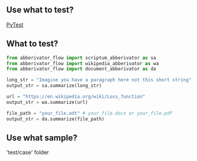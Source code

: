 ## Use what to test?
[PyTest](https://docs.pytest.org/en/latest/)

## What to test?
```Python
from abberivator_flow import scriptum_abberivator as sa
from abberivator_flow import wikipedia_abberivator as wa
from abberivator_flow import document_abberivator as da
```
```python
long_str = "Imagine you have a paragraph here not this short string"
output_str = sa.summarize(long_str)
```
```python
url = "https://en.wikipedia.org/wiki/Loss_function"
output_str = wa.summarize(url)
```
```python
file_path = "your_file.odt" # your_file.docx or your_file.pdf
output_str = da.summarize(file_path)
```

## Use what sample?
'test/case' folder
